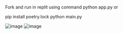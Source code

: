 Fork and run in replit using command python app.py or

pip install poetry.lock
python main.py

![image](https://github.com/user-attachments/assets/ede25366-c737-4309-be9b-86b5de3b7df6)
![image](https://github.com/user-attachments/assets/a568c65b-44dd-45c6-aae0-5323cd16150d)
